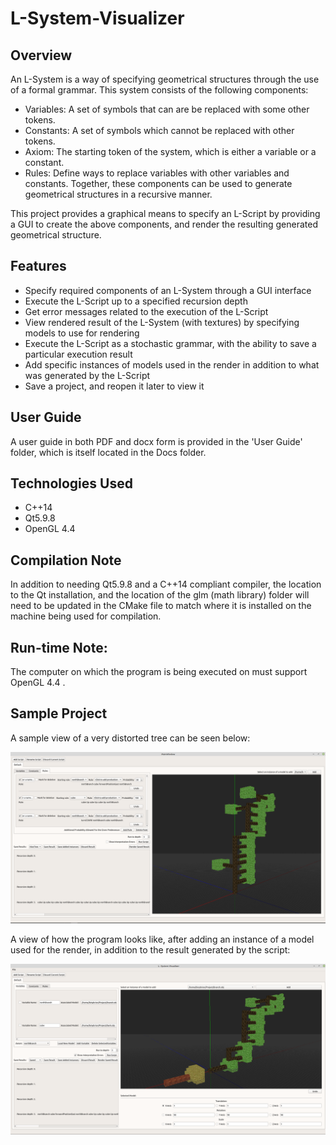 # L-System-Visualizer

## Overview

An L-System is a way of specifying geometrical structures through the use of a formal grammar. This system consists of the following components:

* Variables: A set of symbols that can are be replaced with some other tokens.
* Constants: A set of symbols which cannot be replaced with other tokens.
* Axiom: The starting token of the system, which is either a variable or a constant.
* Rules: Define ways to replace variables with other variables and constants.
         Together, these components can be used to generate geometrical structures in a recursive manner. 
         
This project provides a graphical means to specify an L-Script by providing a GUI to create the above 
components, and render the resulting generated geometrical structure.

## Features

* Specify required components of an L-System through a GUI interface
* Execute the L-Script up to a specified recursion depth
* Get error messages related to the execution of the L-Script
* View rendered result of the L-System (with textures) by specifying models to use for rendering
* Execute the L-Script as a stochastic grammar, with the ability to save a particular execution result
* Add specific instances of models used in the render in addition to what was generated by the L-Script
* Save a project, and reopen it later to view it

## User Guide

A user guide in both PDF and docx form is provided in the 'User Guide' folder, which is itself located in the Docs folder.

## Technologies Used

* C++14
* Qt5.9.8
* OpenGL 4.4


## Compilation Note

In addition to needing Qt5.9.8 and a C++14 compliant compiler, the location to the Qt installation, and the location of the
glm (math library) folder will need to be updated in the CMake file to match where it is installed on the machine being used for compilation.

## Run-time Note:

The computer on which the program is being executed on must support OpenGL 4.4 .

## Sample Project

A sample view of a very distorted tree can be seen below:

![alt-text](https://github.com/Binyamin-Brion/L-System-Visualizer/blob/master/Assets/SampleScreenShots/L-System_Tree.png)

A view of how the program looks like, after adding an instance of a model used for the render, in addition to the result
generated by the script:

![alt-text](https://github.com/Binyamin-Brion/L-System-Visualizer/blob/master/Assets/SampleScreenShots/sample_User_Added_Instance.png)
